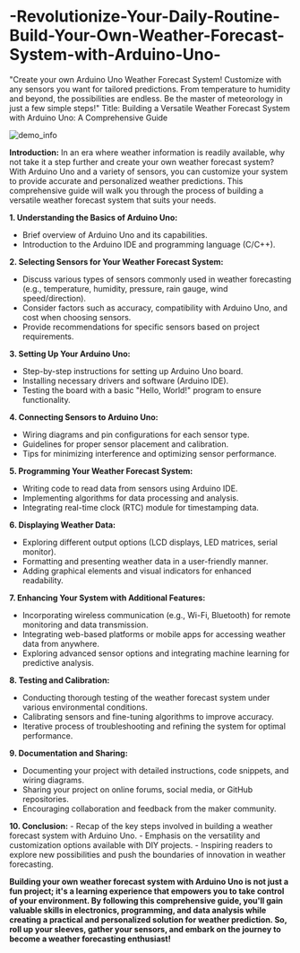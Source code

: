 # -Revolutionize-Your-Daily-Routine-Build-Your-Own-Weather-Forecast-System-with-Arduino-Uno-
"Create your own Arduino Uno Weather Forecast System! Customize with any sensors you want for tailored predictions. From temperature to humidity and beyond, the possibilities are endless. Be the master of meteorology in just a few simple steps!" 
Title: Building a Versatile Weather Forecast System with Arduino Uno: A Comprehensive Guide 

![demo_info](https://github.com/krishna1000101/-Revolutionize-Your-Daily-Routine-Build-Your-Own-Weather-Forecast-System-with-Arduino-Uno-/assets/121123413/487fc4dc-e5bb-439a-b7e2-6781906a6159)

**Introduction:** 
In an era where weather information is readily available, why not take it a step further and create your own weather forecast system? With Arduino Uno and a variety of sensors, you can customize your system to provide accurate and personalized weather predictions. This comprehensive guide will walk you through the process of building a versatile weather forecast system that suits your needs.

**1. Understanding the Basics of Arduino Uno:** 
   - Brief overview of Arduino Uno and its capabilities.
   - Introduction to the Arduino IDE and programming language (C/C++).
 
**2. Selecting Sensors for Your Weather Forecast System:**
   - Discuss various types of sensors commonly used in weather forecasting (e.g., temperature, humidity, pressure, rain gauge, wind speed/direction).
   - Consider factors such as accuracy, compatibility with Arduino Uno, and cost when choosing sensors.
   - Provide recommendations for specific sensors based on project requirements.

**3. Setting Up Your Arduino Uno:**
   - Step-by-step instructions for setting up Arduino Uno board.
   - Installing necessary drivers and software (Arduino IDE).
   - Testing the board with a basic "Hello, World!" program to ensure functionality. 

**4. Connecting Sensors to Arduino Uno:**
   - Wiring diagrams and pin configurations for each sensor type.
   - Guidelines for proper sensor placement and calibration.
   - Tips for minimizing interference and optimizing sensor performance.

**5. Programming Your Weather Forecast System:**
   - Writing code to read data from sensors using Arduino IDE. 
   - Implementing algorithms for data processing and analysis.
   - Integrating real-time clock (RTC) module for timestamping data.

**6. Displaying Weather Data:**
   - Exploring different output options (LCD displays, LED matrices, serial monitor).
   - Formatting and presenting weather data in a user-friendly manner.
   - Adding graphical elements and visual indicators for enhanced readability.

**7. Enhancing Your System with Additional Features:** 
   - Incorporating wireless communication (e.g., Wi-Fi, Bluetooth) for remote monitoring and data transmission.
   - Integrating web-based platforms or mobile apps for accessing weather data from anywhere.
   - Exploring advanced sensor options and integrating machine learning for predictive analysis.

**8. Testing and Calibration:**
   - Conducting thorough testing of the weather forecast system under various environmental conditions.
   - Calibrating sensors and fine-tuning algorithms to improve accuracy.
   - Iterative process of troubleshooting and refining the system for optimal performance.

**9. Documentation and Sharing:**
   - Documenting your project with detailed instructions, code snippets, and wiring diagrams.
   - Sharing your project on online forums, social media, or GitHub repositories.
   - Encouraging collaboration and feedback from the maker community.

**10. Conclusion:**
    - Recap of the key steps involved in building a weather forecast system with Arduino Uno.
    - Emphasis on the versatility and customization options available with DIY projects.
    - Inspiring readers to explore new possibilities and push the boundaries of innovation in weather forecasting.

**Building your own weather forecast system with Arduino Uno is not just a fun project; it's a learning experience that empowers you to take control of your environment. By following this comprehensive guide, you'll gain valuable skills in electronics, programming, and data analysis while creating a practical and personalized solution for weather prediction. So, roll up your sleeves, gather your sensors, and embark on the journey to become a weather forecasting enthusiast!**

